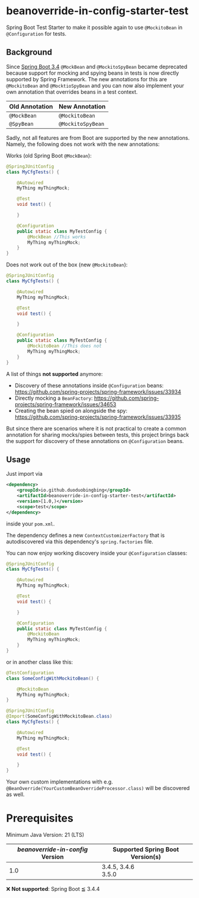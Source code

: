 # beanoverride-in-config-starter-test
Spring Boot Test Starter to make it possible again to use `@MockitoBean` in `@Configuration` for tests.

## Background
Since [Spring Boot 3.4](https://github.com/spring-projects/spring-boot/wiki/Spring-Boot-3.4-Release-Notes#deprecation-of-mockbean-and-spybean) `@MockBean` and `@MockitoSpyBean` became deprecated because support for mocking and spying beans in tests is now directly supported by Spring Framework. The new annotations for this are `@MockitoBean` and `@MocktioSpyBean` and you can now also implement your own annotation that overrides beans in a test context.

| Old Annotation | New Annotation    |
|----------------|-------------------|
| `@MockBean`    | `@MockitoBean`    |
| `@SpyBean`     | `@MockitoSpyBean` |

Sadly, not all features are from Boot are supported by the new annotations. Namely, the following does not work with the new annotations:

Works (old Spring Boot `@MockBean`):
```java
@SpringJUnitConfig
class MyCfgTests() {

    @Autowired
    MyThing myThingMock;

    @Test
    void test() {

    }

    @Configuration
    public static class MyTestConfig {
        @MockBean //This works
        MyThing myThingMock;
    }
}
```

Does not work out of the box (new `@MockitoBean`):
```java
@SpringJUnitConfig
class MyCfgTests() {

    @Autowired
    MyThing myThingMock;

    @Test
    void test() {

    }

    @Configuration
    public static class MyTestConfig {
        @MockitoBean //This does not
        MyThing myThingMock;
    }
}
```

A list of things **not supported** anymore:
- Discovery of these annotations inside `@Configuration` beans: https://github.com/spring-projects/spring-framework/issues/33934
- Directly mocking a `BeanFactory`: https://github.com/spring-projects/spring-framework/issues/34653
- Creating the bean spied on alongside the spy: https://github.com/spring-projects/spring-framework/issues/33935

But since there are scenarios where it is not practical to create a common annotation for sharing mocks/spies between tests, this project
brings back the support for discovery of these annotations on `@Configuration` beans.

## Usage
Just import via
```xml
<dependency>
    <groupId>io.github.duoduobingbing</groupId>
    <artifactId>beanoverride-in-config-starter-test</artifactId>
    <version>[1.0,)</version>
    <scope>test</scope>
</dependency>
```
inside your `pom.xml`.

The dependency defines a new `ContextCustomizerFactory` that is autodiscovered via this dependency's `spring.factories` file.

You can now enjoy working discovery inside your `@Configuration` classes:
```java
@SpringJUnitConfig
class MyCfgTests() {

    @Autowired
    MyThing myThingMock;

    @Test
    void test() {

    }

    @Configuration
    public static class MyTestConfig {
        @MockitoBean
        MyThing myThingMock;
    }
}
```

or in another class like this:

```java
@TestConfiguration
class SomeConfigWithMockitoBean() {

    @MockitoBean
    MyThing myThingMock;
}
```


```java
@SpringJUnitConfig
@Import(SomeConfigWithMockitoBean.class)
class MyCfgTests() {

    @Autowired
    MyThing myThingMock;

    @Test
    void test() {

    }
}
```

Your own custom implementations with e.g. `@BeanOverride(YourCustomBeanOverrideProcessor.class)` will be discovered as well.

# Prerequisites

Minimum Java Version: 21 (LTS)

| *beanoverride-in-config* Version | Supported Spring Boot Version(s) |
|----------------------------------|---------------------------------|
| 1.0                              | 3.4.5, 3.4.6<br>3.5.0           |

❌️ **Not supported**: Spring Boot ≦ 3.4.4 
